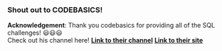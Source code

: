 ### Shout out to CODEBASICS!  

**Acknowledgement**: Thank you codebasics for providing all of the SQL challenges! 😃😃😃  
Check out his channel here! **[Link to their channel](https://www.youtube.com/@codebasics)**  **[Link to their site](https://codebasics.io/)**  
